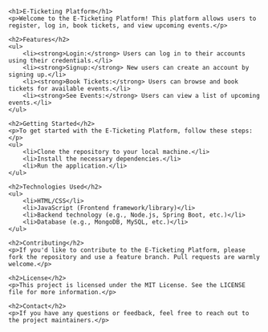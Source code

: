 
    <h1>E-Ticketing Platform</h1>
    <p>Welcome to the E-Ticketing Platform! This platform allows users to register, log in, book tickets, and view upcoming events.</p>

    <h2>Features</h2>
    <ul>
        <li><strong>Login:</strong> Users can log in to their accounts using their credentials.</li>
        <li><strong>Signup:</strong> New users can create an account by signing up.</li>
        <li><strong>Book Tickets:</strong> Users can browse and book tickets for available events.</li>
        <li><strong>See Events:</strong> Users can view a list of upcoming events.</li>
    </ul>

    <h2>Getting Started</h2>
    <p>To get started with the E-Ticketing Platform, follow these steps:</p>
    <ul>
        <li>Clone the repository to your local machine.</li>
        <li>Install the necessary dependencies.</li>
        <li>Run the application.</li>
    </ul>

    <h2>Technologies Used</h2>
    <ul>
        <li>HTML/CSS</li>
        <li>JavaScript (Frontend framework/library)</li>
        <li>Backend technology (e.g., Node.js, Spring Boot, etc.)</li>
        <li>Database (e.g., MongoDB, MySQL, etc.)</li>
    </ul>

    <h2>Contributing</h2>
    <p>If you'd like to contribute to the E-Ticketing Platform, please fork the repository and use a feature branch. Pull requests are warmly welcome.</p>

    <h2>License</h2>
    <p>This project is licensed under the MIT License. See the LICENSE file for more information.</p>

    <h2>Contact</h2>
    <p>If you have any questions or feedback, feel free to reach out to the project maintainers.</p>

